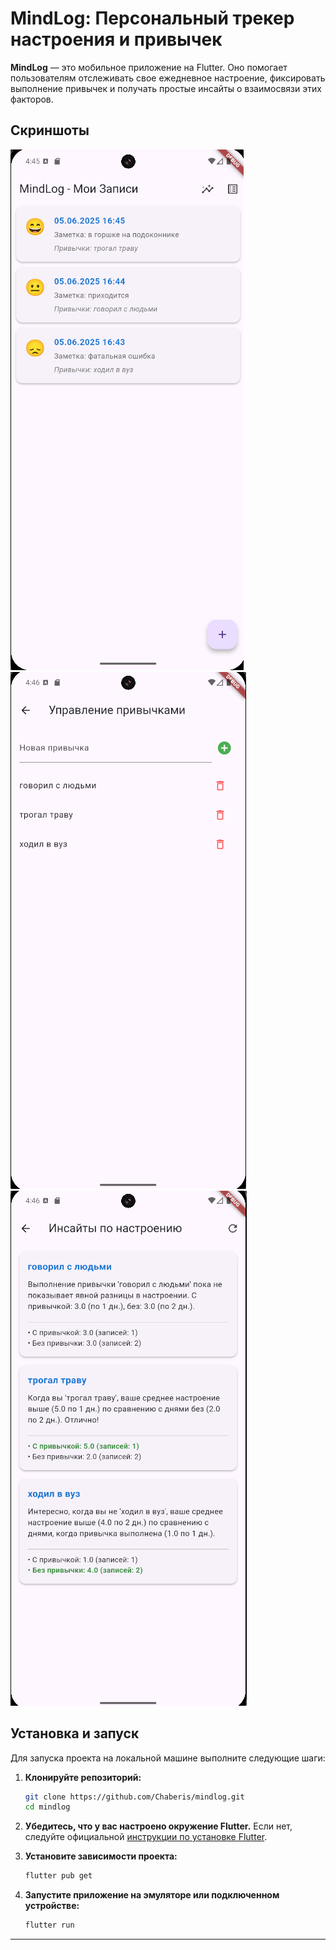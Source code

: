 # MindLog: Персональный трекер настроения и привычек

**MindLog** — это мобильное приложение на Flutter. Оно помогает пользователям отслеживать свое ежедневное настроение, фиксировать выполнение привычек и получать простые инсайты о взаимосвязи этих факторов.


## Скриншоты


![Скриншот Главного экрана](screenshots/main_screen.png)
![Скриншот Добавления записи](screenshots/add_entry_screen.png)
![Скриншот Инсайтов](screenshots/insights_screen.png)


## Установка и запуск

Для запуска проекта на локальной машине выполните следующие шаги:

1.  **Клонируйте репозиторий:**
    ```bash
    git clone https://github.com/Chaberis/mindlog.git
    cd mindlog
    ```

2.  **Убедитесь, что у вас настроено окружение Flutter.**
    Если нет, следуйте официальной [инструкции по установке Flutter](https://flutter.dev/docs/get-started/install).

3.  **Установите зависимости проекта:**
    ```bash
    flutter pub get
    ```

4.  **Запустите приложение на эмуляторе или подключенном устройстве:**
    ```bash
    flutter run
    ```
---